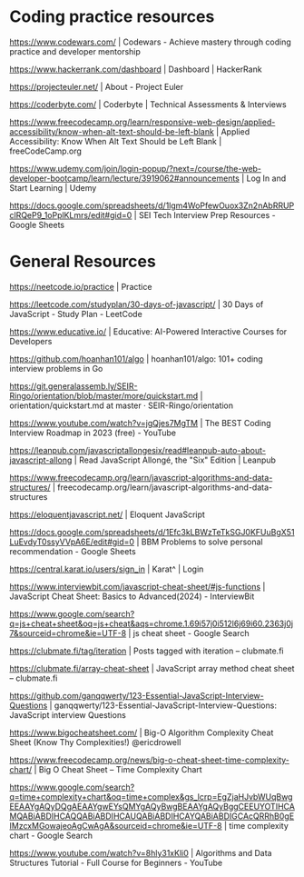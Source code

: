 # Coding practice resources

https://www.codewars.com/ | Codewars - Achieve mastery through coding practice and developer mentorship

https://www.hackerrank.com/dashboard | Dashboard | HackerRank

https://projecteuler.net/ | About - Project Euler

https://coderbyte.com/ | Coderbyte | Technical Assessments & Interviews

https://www.freecodecamp.org/learn/responsive-web-design/applied-accessibility/know-when-alt-text-should-be-left-blank | Applied Accessibility: Know When Alt Text Should be Left Blank | freeCodeCamp.org

https://www.udemy.com/join/login-popup/?next=/course/the-web-developer-bootcamp/learn/lecture/3919062#announcements | Log In and Start Learning | Udemy

https://docs.google.com/spreadsheets/d/1lgm4WoPfewOuox3Zn2nAbRRUPclRQeP9_1oPplKLmrs/edit#gid=0 | SEI Tech Interview Prep Resources - Google Sheets




# General Resources

https://neetcode.io/practice | Practice

https://leetcode.com/studyplan/30-days-of-javascript/ | 30 Days of JavaScript - Study Plan - LeetCode

https://www.educative.io/ | Educative: AI-Powered Interactive Courses for Developers

https://github.com/hoanhan101/algo | hoanhan101/algo: 101+ coding interview problems in Go

https://git.generalassemb.ly/SEIR-Ringo/orientation/blob/master/more/quickstart.md | orientation/quickstart.md at master · SEIR-Ringo/orientation

https://www.youtube.com/watch?v=jgQjes7MgTM | The BEST Coding Interview Roadmap in 2023 (free) - YouTube

https://leanpub.com/javascriptallongesix/read#leanpub-auto-about-javascript-allong | Read JavaScript Allongé, the "Six" Edition | Leanpub

https://www.freecodecamp.org/learn/javascript-algorithms-and-data-structures/ | freecodecamp.org/learn/javascript-algorithms-and-data-structures

https://eloquentjavascript.net/ | Eloquent JavaScript

https://docs.google.com/spreadsheets/d/1Efc3kLBWzTeTkSGJ0KFUuBgX51LuEvdyT0ssyVVpA6E/edit#gid=0 | BBM Problems to solve personal recommendation - Google Sheets

https://central.karat.io/users/sign_in | Karat^ | Login

https://www.interviewbit.com/javascript-cheat-sheet/#js-functions | JavaScript Cheat Sheet: Basics to Advanced(2024) - InterviewBit

https://www.google.com/search?q=js+cheat+sheet&oq=js+cheat&aqs=chrome.1.69i57j0i512l6j69i60.2363j0j7&sourceid=chrome&ie=UTF-8 | js cheat sheet - Google Search

https://clubmate.fi/tag/iteration | Posts tagged with iteration – clubmate.fi

https://clubmate.fi/array-cheat-sheet | JavaScript array method cheat sheet – clubmate.fi

https://github.com/ganqqwerty/123-Essential-JavaScript-Interview-Questions | ganqqwerty/123-Essential-JavaScript-Interview-Questions: JavaScript interview Questions

https://www.bigocheatsheet.com/ | Big-O Algorithm Complexity Cheat Sheet (Know Thy Complexities!) @ericdrowell

https://www.freecodecamp.org/news/big-o-cheat-sheet-time-complexity-chart/ | Big O Cheat Sheet – Time Complexity Chart

https://www.google.com/search?q=time+complexity+chart&oq=time+complex&gs_lcrp=EgZjaHJvbWUqBwgEEAAYgAQyDQgAEAAYgwEYsQMYgAQyBwgBEAAYgAQyBggCEEUYOTIHCAMQABiABDIHCAQQABiABDIHCAUQABiABDIHCAYQABiABDIGCAcQRRhB0gEIMzcxMGowajeoAgCwAgA&sourceid=chrome&ie=UTF-8 | time complexity chart - Google Search

https://www.youtube.com/watch?v=8hly31xKli0 | Algorithms and Data Structures Tutorial - Full Course for Beginners - YouTube